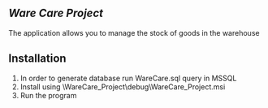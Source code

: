 ## **_Ware Care Project_**

The application allows you to manage the stock of goods in the warehouse

## Installation
1. In order to generate database run WareCare.sql query in MSSQL 
2. Install using \WareCare_Project\debug\WareCare_Project.msi
3. Run the program
